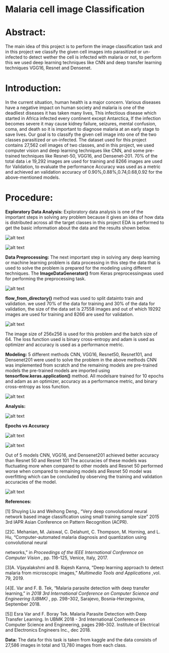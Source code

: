 # Malaria cell image Classification

# Abstract:

The main idea of this project is to perform the image classification task and in this
project we classify the given cell images into parasitized or un-infected to detect wether
the cell is infected with malaria or not, to perform this we used deep learning techniques
like CNN and deep transfer learning techniques VGG16, Resnet and Densenet.

# Introduction:

In the current situation, human health is a major concern. Various diseases have a
negative impact on human society and malaria is one of the deadliest diseases it has
taken many lives, This infectious disease which started in Africa infected every
continent except Antarctica, If the infection becomes severe it may cause kidney failure,
seizures, mental confusion, coma, and death so it is important to diagnose malaria at an
early stage to save lives. Our goal is to classify the given cell image into one of the two
classes parasitized or un-infected. The dataset used for this project contains 27,562 cell
images of two classes, and in this project, we used computer vision and deep learning
techniques like CNN, and some pre-trained techniques like Resnet-50, VGG16, and
Densenet-201. 70% of the total data i.e 19,292 images are used for training and 8266
images are used for Validation, to evaluate the performance Accuracy was used as a
metric and achieved an validation accuracy of 0.90%,0.88%,0.74,0.68,0.92 for the
above-mentioned models.

# Procedure:

**Exploratory Data Analysis:**
Exploratory data analysis is one of the important steps in solving any problem because
it gives an idea of how data is distributed across all the target classes in this project
EDA is performed to get the basic information about the data and the results shown
below.



![alt text](https://github.com/kpogula/Maleria-Cell-Classification/blob/main/images/Figure%201.png?raw=true)


![alt text](https://github.com/kpogula/Maleria-Cell-Classification/blob/main/images/Figure%202.png?raw=true)

**Data Preprocessing:**
The next important step in solving any deep learning or machine learning problem is
data processing in this step the data that is used to solve the problem is prepared for
the modeling using different techniques.
The **ImageDataGenerator()** from Keras preprocessingwas used for performing the
preprocessing task.


![alt text](https://github.com/kpogula/Maleria-Cell-Classification/blob/main/images/Figure%203.png?raw=true)


**flow_from_directory()** method was used to split datainto train and validation.
we used 70% of the data for training and 30% of the data for validation, the size of the
data set is 27558 images and out of which 19292 images are used for training and 8266
are used for validation.


![alt text](https://github.com/kpogula/Maleria-Cell-Classification/blob/main/images/Figure%204.png?raw=true)


The image size of 256x256 is used for this problem and the batch size of 64.
The loss function used is binary cross-entropy and adam is used as optimizer and
accuracy is used as a performance metric.

**Modeling:**
5 different methods CNN, VGG16, Resnet50, Resnet101, and Densenet201 were used
to solve the problem in the above methods CNN was implemented from scratch and the
remaining models are pre-trained models the pre-trained models are imported using
**tensorflow.keras.application()** method. All modelsare trained for 10 epochs and
adam as an optimizer, accuracy as a performance metric, and binary cross-entropy as
loss function.

![alt text](https://github.com/kpogula/Maleria-Cell-Classification/blob/main/images/Figure%206.png?raw=true)

**Analysis:**

![alt text](https://github.com/kpogula/Maleria-Cell-Classification/blob/main/images/analysis.png)

**Epochs vs Accuracy**

![alt text](https://github.com/kpogula/Maleria-Cell-Classification/blob/main/images/graph.png)

![alt text](https://github.com/kpogula/Maleria-Cell-Classification/blob/main/images/graph%202.png?raw=true)

Out of 5 models CNN, VGG16, and Densenet201 achieved better accuracy than Resnet
50 and Resnet 101 The accuracies of these models was fluctuating more when
compared to other models and Resnet 50 performed worse when compared to
remaining models and Resnet 50 model was overfitting which can be concluded by
observing the training and validation accuracies of the model.

![alt text](https://github.com/kpogula/Maleria-Cell-Classification/blob/main/images/analysis_models.png)

**References:**

[1] Shuying Liu and Weihong Deng., “Very deep convolutional neural network based
image classification using small training sample size” 2015 3rd IAPR Asian Conference
on Pattern Recognition (ACPR).

[2]C. Mehanian, M. Jaiswal, C. Delahunt, C. Thompson, M. Horning, and L. Hu,
“Computer-automated malaria diagnosis and quantization using convolutional neural


networks,” in _Proceedings of the IEEE International Conference on Computer Vision_ ,
pp. 116–125, Venice, Italy, 2017.

[3]A. Vijayalakshmi and B. Rajesh Kanna, “Deep learning approach to detect malaria
from microscopic images,” _Multimedia Tools and Applications_ ,vol. 79, 2019.

[4]E. Var and F. B. Tek, “Malaria parasite detection with deep transfer learning,” in _2018
3rd International Conference on Computer Science and Engineering (UBMK)_ , pp.
298–302, Sarajevo, Bosnia-Herzegovina, September 2018.

[5]] Esra Var and F. Boray Tek. Malaria Parasite Detection with Deep Transfer Learning.
In UBMK 2018 - 3rd International Conference on Computer Science and Engineering,
pages 298–302. Institute of Electrical and Electronics Engineers Inc., dec 2018.

**Data:**
The data for this task is taken from kaggle and the data consists of 27,586 images in
total and 13,780 images from each class.


